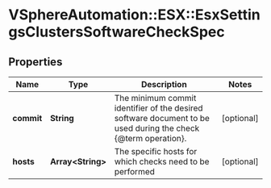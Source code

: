 # VSphereAutomation::ESX::EsxSettingsClustersSoftwareCheckSpec

## Properties
Name | Type | Description | Notes
------------ | ------------- | ------------- | -------------
**commit** | **String** | The minimum commit identifier of the desired software document to be used during the check {@term operation}. | [optional] 
**hosts** | **Array&lt;String&gt;** | The specific hosts for which checks need to be performed | [optional] 



